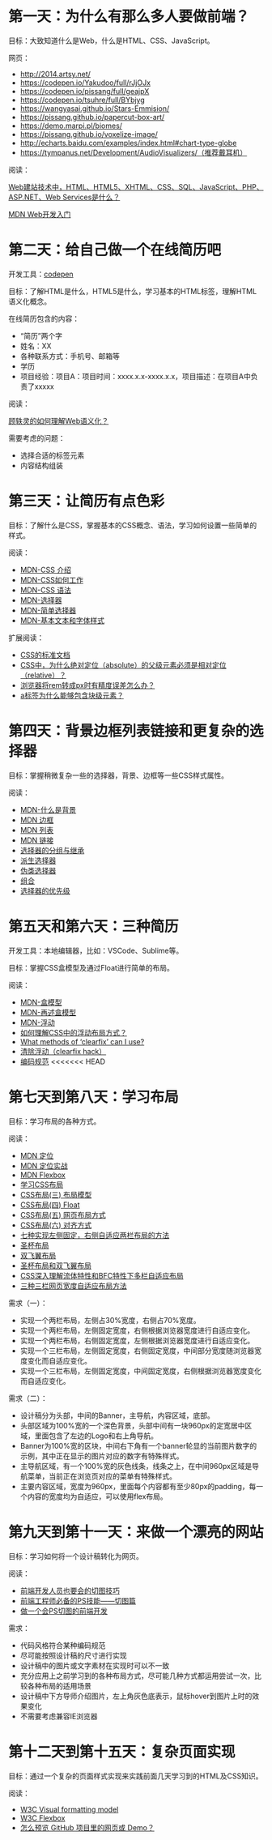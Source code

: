# 第一天：为什么有那么多人要做前端？

目标：大致知道什么是Web，什么是HTML、CSS、JavaScript。

网页：

- http://2014.artsy.net/
- https://codepen.io/Yakudoo/full/rJjOJx
- https://codepen.io/pissang/full/geajpX
- https://codepen.io/tsuhre/full/BYbjyg
- https://wangyasai.github.io/Stars-Emmision/
- https://pissang.github.io/papercut-box-art/
- https://demo.marpi.pl/biomes/
- https://pissang.github.io/voxelize-image/
- http://echarts.baidu.com/examples/index.html#chart-type-globe
- https://tympanus.net/Development/AudioVisualizers/（推荐戴耳机）

阅读：

[Web建站技术中，HTML、HTML5、XHTML、CSS、SQL、JavaScript、PHP、ASP.NET、Web Services是什么？](https://www.zhihu.com/question/22689579)

[MDN Web开发入门](https://developer.mozilla.org/zh-CN/docs/Learn/Getting_started_with_the_web)

# 第二天：给自己做一个在线简历吧

开发工具：[codepen](https://codepen.io/)

目标：了解HTML是什么，HTML5是什么，学习基本的HTML标签，理解HTML语义化概念。

在线简历包含的内容：

- “简历”两个字
- 姓名：XX
- 各种联系方式：手机号、邮箱等
- 学历
- 项目经验：项目A：项目时间：xxxx.x.x-xxxx.x.x，项目描述：在项目A中负责了xxxxx

阅读：

[顾轶灵的如何理解Web语义化？](https://www.zhihu.com/question/20455165)

需要考虑的问题：

- 选择合适的标签元素
- 内容结构组装

# 第三天：让简历有点色彩

目标：了解什么是CSS，掌握基本的CSS概念、语法，学习如何设置一些简单的样式。

阅读：

- [MDN-CSS 介绍](https://developer.mozilla.org/zh-CN/docs/Learn/CSS/Introduction_to_CSS)
- [MDN-CSS如何工作](https://developer.mozilla.org/zh-CN/docs/Learn/CSS/Introduction_to_CSS/How_CSS_works)
- [MDN-CSS 语法](https://developer.mozilla.org/zh-CN/docs/Learn/CSS/Introduction_to_CSS/Syntax)
- [MDN-选择器](https://developer.mozilla.org/zh-CN/docs/Learn/CSS/Introduction_to_CSS/Selectors)
- [MDN-简单选择器](https://developer.mozilla.org/zh-CN/docs/Learn/CSS/Introduction_to_CSS/Simple_selectors)
- [MDN-基本文本和字体样式](https://developer.mozilla.org/zh-CN/docs/Learn/CSS/%E4%B8%BA%E6%96%87%E6%9C%AC%E6%B7%BB%E5%8A%A0%E6%A0%B7%E5%BC%8F/Fundamentals)

扩展阅读：

- [CSS的标准文档](https://www.w3.org/TR/2011/REC-CSS2-20110607/)
- [CSS中，为什么绝对定位（absolute）的父级元素必须是相对定位（relative）？](https://www.zhihu.com/question/19926700/answer/13376153)
- [浏览器将rem转成px时有精度误差怎么办？](https://www.zhihu.com/question/264372456/answer/280662029)
- [a标签为什么能够包含块级元素？](https://www.zhihu.com/question/34952563/answer/60672228)

# 第四天：背景边框列表链接和更复杂的选择器

目标：掌握稍微复杂一些的选择器，背景、边框等一些CSS样式属性。

阅读：

- [MDN-什么是背景](https://developer.mozilla.org/zh-CN/docs/Learn/CSS/Styling_boxes/背景)
- [MDN 边框](https://developer.mozilla.org/zh-CN/docs/Learn/CSS/Styling_boxes/Borders)
- [MDN 列表](https://developer.mozilla.org/zh-CN/docs/Learn/CSS/为文本添加样式/Styling_lists)
- [MDN 链接](https://developer.mozilla.org/zh-CN/docs/Learn/CSS/为文本添加样式/Styling_links)
- [选择器的分组与继承](http://www.w3school.com.cn/css/css_syntax_pro.asp)
- [派生选择器](http://www.w3school.com.cn/css/css_syntax_descendant_selector.asp)
- [伪类选择器](https://developer.mozilla.org/zh-CN/docs/Learn/CSS/Introduction_to_CSS/Pseudo-classes_and_pseudo-elements)
- [组合](https://developer.mozilla.org/zh-CN/docs/Learn/CSS/Introduction_to_CSS/Combinators_and_multiple_selectors)
- [选择器的优先级](https://developer.mozilla.org/zh-CN/docs/Learn/CSS/Introduction_to_CSS/Cascade_and_inheritance)

# 第五天和第六天：三种简历

开发工具：本地编辑器，比如：VSCode、Sublime等。

目标：掌握CSS盒模型及通过Float进行简单的布局。

阅读：

- [MDN-盒模型](https://developer.mozilla.org/zh-CN/docs/Learn/CSS/Introduction_to_CSS/Box_model)
- [MDN-再述盒模型](https://developer.mozilla.org/zh-CN/docs/Learn/CSS/Styling_boxes/Box_model_recap)
- [MDN-浮动](https://developer.mozilla.org/zh-CN/docs/Learn/CSS/CSS_layout/Floats)
- [如何理解CSS中的浮动布局方式？](https://www.zhihu.com/question/19915431)
- [What methods of ‘clearfix’ can I use?](https://stackoverflow.com/questions/211383/what-methods-of-clearfix-can-i-use)
- [清除浮动（clearfix hack）](http://zh.learnlayout.com/clearfix.html)
- [编码规范](https://github.com/ecomfe/spec)
<<<<<<< HEAD

# 第七天到第八天：学习布局

目标：学习布局的各种方式。

阅读：

- [MDN 定位](https://developer.mozilla.org/zh-CN/docs/Learn/CSS/CSS_layout/定位)
- [MDN 定位实战](https://developer.mozilla.org/zh-CN/docs/Learn/CSS/CSS_layout/Practical_positioning_examples)
- [MDN Flexbox](https://developer.mozilla.org/zh-CN/docs/Learn/CSS/CSS_layout/Flexbox)
- [学习CSS布局](http://zh.learnlayout.com)
- [CSS布局(三) 布局模型](http://www.cnblogs.com/chaixiaozhi/p/8481253.html)
- [CSS布局(四) Float](http://www.cnblogs.com/chaixiaozhi/p/8481778.html)
- [CSS布局(五) 网页布局方式](http://www.cnblogs.com/chaixiaozhi/p/8486647.html)
- [CSS布局(六) 对齐方式](http://www.cnblogs.com/chaixiaozhi/p/8490725.html)
- [七种实现左侧固定，右侧自适应两栏布局的方法](https://segmentfault.com/a/1190000010698609)
- [圣杯布局](https://alistapart.com/article/holygrail)
- [双飞翼布局](http://www.imooc.com/wenda/detail/254035)
- [圣杯布局和双飞翼布局](https://www.jianshu.com/p/f9bcddb0e8b4)
- [CSS深入理解流体特性和BFC特性下多栏自适应布局](https://www.zhangxinxu.com/wordpress/2015/02/css-deep-understand-flow-bfc-column-two-auto-layout/)
- [三种三栏网页宽度自适应布局方法](https://www.zhangxinxu.com/wordpress/2009/11/我熟知的三种三栏网页宽度自适应布局方法/)

需求（一）：

- 实现一个两栏布局，左侧占30%宽度，右侧占70%宽度。
- 实现一个两栏布局，左侧固定宽度，右侧根据浏览器宽度进行自适应变化。
- 实现一个两栏布局，右侧固定宽度，左侧根据浏览器宽度进行自适应变化。
- 实现一个三栏布局，左侧固定宽度，右侧固定宽度，中间部分宽度随浏览器宽度变化而自适应变化。
- 实现一个三栏布局，左侧固定宽度，中间固定宽度，右侧根据浏览器宽度变化而自适应变化。

需求（二）：

- 设计稿分为头部，中间的Banner，主导航，内容区域，底部。
- 头部区域为100%宽的一个深色背景，头部中间有一块960px的定宽居中区域，里面包含了左边的Logo和右上角导航。
- Banner为100%宽的区块，中间右下角有一个banner轮显的当前图片数字的示例，其中正在显示的图片对应的数字有特殊样式。
- 主导航区域，有一个100%宽的灰色线条，线条之上，在中间960px区域是导航菜单，当前正在浏览页对应的菜单有特殊样式。
- 主要内容区域，宽度为960px，里面每个内容都有至少80px的padding，每一个内容的宽度均为自适应，可以使用flex布局。

# 第九天到第十一天：来做一个漂亮的网站

目标：学习如何将一个设计稿转化为网页。

阅读：

- [前端开发人员也要会的切图技巧](https://blog.csdn.net/xiaoermingn/article/details/53239914)
- [前端工程师必备的PS技能——切图篇](https://www.imooc.com/learn/506)
- [做一个会PS切图的前端开发](https://www.cnblogs.com/w-wanglei/p/5598336.html)

需求：

- 代码风格符合某种编码规范
- 尽可能按照设计稿的尺寸进行实现
- 设计稿中的图片或文字素材在实现时可以不一致
- 充分应用上之前学习到的各种布局方式，尽可能几种方式都运用尝试一次，比较各种布局的适用场景
- 设计稿中下方导师介绍图片，左上角灰色底表示，鼠标hover到图片上时的效果变化
- 不需要考虑兼容IE浏览器

# 第十二天到第十五天：复杂页面实现

目标：通过一个复杂的页面样式实现来实践前面几天学习到的HTML及CSS知识。

阅读：

- [W3C Visual formatting model](https://www.w3.org/TR/2011/REC-CSS2-20110607/visuren.html#q9.0)
- [W3C Flexbox](https://www.w3.org/TR/2017/CR-css-flexbox-1-20171019/)
- [怎么预览 GitHub 项目里的网页或 Demo？](https://www.zhihu.com/question/24156818)
